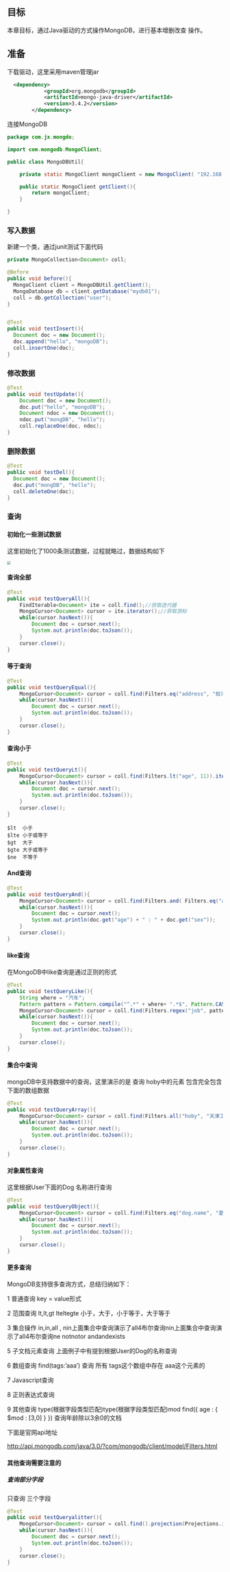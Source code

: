## **目标**

本章目标，通过Java驱动的方式操作MongoDB，进行基本增删改查 操作。



## **准备**

下载驱动，这里采用maven管理jar

```xml
  <dependency>
            <groupId>org.mongodb</groupId>
            <artifactId>mongo-java-driver</artifactId>
            <version>3.4.2</version>
        </dependency>
```



连接MongoDB

```java
package com.jx.mongdo;

import com.mongodb.MongoClient;

public class MongoDBUtil{

    private static MongoClient mongoClient = new MongoClient( "192.168.7.127", 27018);

    public static MongoClient getClient(){
        return mongoClient;
    }

}
```



### 写入数据

新建一个类，通过junit测试下面代码

```java
private MongoCollection<Document> coll;

@Before
public void before(){
  MongoClient client = MongoDBUtil.getClient();
  MongoDatabase db = client.getDatabase("mydb01");
  coll = db.getCollection("user");
}


@Test
public void testInsert(){
  Document doc = new Document();
  doc.append("hello", "mongoDB");
  coll.insertOne(doc);
}
```



### 修改数据

```java
@Test
public void testUpdate(){
    Document doc = new Document();
    doc.put("hello", "mongoDB");
    Document ndoc = new Document();
    ndoc.put("mongDB", "hello");
    coll.replaceOne(doc, ndoc);
}
```



### 删除数据

```java
@Test
public void testDel(){
  Document doc = new Document();
  doc.put("mongDB", "hello");
  coll.deleteOne(doc);
}
```



### 查询

#### **初始化一些测试数据**

这里初始化了1000条测试数据，过程就略过，数据结构如下

<img src="https://raw.githubusercontent.com/jx199132/pic/master/pic/20190927161837.png" style="zoom:50%;" />



#### 查询全部

```java
@Test
public void testQueryAll(){
    FindIterable<Document> ite = coll.find();//获取迭代器
    MongoCursor<Document> cursor = ite.iterator();//获取游标
    while(cursor.hasNext()){
        Document doc = cursor.next();
        System.out.println(doc.toJson());
    }
    cursor.close();
}
```



#### **等于查询**

```java
@Test
public void testQueryEqual(){
    MongoCursor<Document> cursor = coll.find(Filters.eq("address", "蛟河市")).iterator();
    while(cursor.hasNext()){
        Document doc = cursor.next();
        System.out.println(doc.toJson());
    }
    cursor.close();
}
```



#### **查询小于**

```java
@Test
public void testQueryLt(){
    MongoCursor<Document> cursor = coll.find(Filters.lt("age", 11)).iterator();
    while(cursor.hasNext()){
        Document doc = cursor.next();
        System.out.println(doc.toJson());
    }
    cursor.close();
}
```



```
$lt  小于
$lte 小于或等于
$gt  大于
$gte 大于或等于
$ne  不等于
```



#### **And查询**

```java
@Test
public void testQueryAnd(){
    MongoCursor<Document> cursor = coll.find(Filters.and( Filters.eq("age", 11),Filters.eq("sex", 1) )).iterator();
    while(cursor.hasNext()){
        Document doc = cursor.next();
        System.out.println(doc.get("age") + " : " + doc.get("sex"));
    }
    cursor.close();
}
```

#### **like查询**

在MongoDB中like查询是通过正则的形式

```java
@Test
public void testQueryLike(){
    String where = "汽车";
    Pattern pattern = Pattern.compile("^.*" + where+ ".*$", Pattern.CASE_INSENSITIVE); 
    MongoCursor<Document> cursor = coll.find(Filters.regex("job", pattern)).iterator();
    while(cursor.hasNext()){
        Document doc = cursor.next();
        System.out.println(doc.toJson());
    }
    cursor.close();
}
```

#### **集合中查询**

mongoDB中支持数据中的查询，这里演示的是 查询 hoby中的元素 包含完全包含下面的数组数据

```java
@Test
public void testQueryArray(){
    MongoCursor<Document> cursor = coll.find(Filters.all("hoby", "天津工程职业技术学院","包头铁道职业技术学院")).iterator();
    while(cursor.hasNext()){
        Document doc = cursor.next();
        System.out.println(doc.toJson());
    }
    cursor.close();
}
```

#### **对象属性查询**

这里根据User下面的Dog 名称进行查询

```java
@Test
public void testQueryObject(){
    MongoCursor<Document> cursor = coll.find(Filters.eq("dog.name", "葛习厉")).iterator();
    while(cursor.hasNext()){
        Document doc = cursor.next();
        System.out.println(doc.toJson());
    }
    cursor.close();
}
```

#### **更多查询**

MongoDB支持很多查询方式，总结归纳如下： 

1 普通查询 key = value形式 

2 范围查询 lt,lt,gt lteltegte 小于，大于，小于等于，大于等于 

3 集合操作 in,in,all , nin上面集合中查询演示了all4布尔查询nin上面集合中查询演示了all4布尔查询ne notnotor andandexists 

5 子文档元素查询 上面例子中有提到根据User的Dog的名称查询 

6 数组查询 find(tags:’aaa’) 查询 所有 tags这个数组中存在 aaa这个元素的 

7 Javascript查询 

8 正则表达式查询 

9 其他查询 type(根据字段类型匹配)type(根据字段类型匹配)mod find({ age : { $mod : [3,0] } }) 查询年龄除以3余0的文档



下面是官网api地址

http://api.mongodb.com/java/3.0/?com/mongodb/client/model/Filters.html 



#### **其他查询需要注意的**



##### **查询部分字段**

只查询 三个字段

```java
@Test
public void testQueryalitter(){
    MongoCursor<Document> cursor = coll.find().projection(Projections.include("nickname","age","dog")).iterator();
    while(cursor.hasNext()){
        Document doc = cursor.next();
        System.out.println(doc.toJson());
    }
    cursor.close();
}
```

